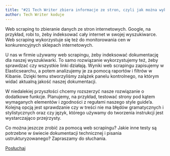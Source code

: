 ```yaml
---
title: "#21 Tech Writer zbiera informacje ze stron, czyli jak można wykorzystać web scraping"
author: Tech Writer koduje
---
```


Web scraping to zbieranie danych ze stron internetowych. Google, na przykład, robi to, żeby indeksować cały internet w swojej wyszukiwarce. Web scraping wykorzystuje się też do monitorowania cen w konkurencyjnych sklepach internetowych.

U nas w firmie używamy web scrapingu, żeby indeksować dokumentację dla naszej wyszukiwarki. To samo rozwiązanie wykorzystujemy też, żeby sprawdzać czy wszystkie linki działają. Wyniki web scrapingu zapisujemy  w Elasticsearchu, a potem analizujemy je za pomocą raportów i filtrów  w Kibanie. Dzięki temu stworzyliśmy zalążek panelu kontrolnego, na którym widać aktualną jakość naszej dokumentacji.

W niedalekiej przyszłości chcemy  rozszerzyć nasze rozwiązanie o dodatkowe funkcje. Planujemy, na przykład, testować strony pod kątem wymaganych elementów i zgodności z regułami  naszego style guide’a. Kolejną opcją jest sprawdzanie czy w treści nie ma błędów gramatycznych i stylistycznych oraz czy język, którego używamy do tworzenia instrukcji jest wystarczająco przejrzysty.

Co można jeszcze zrobić za pomocą web scrapingu? Jakie inne testy są potrzebne w świecie dokumentacji technicznej i pisania ustrukturyzowanego? Zapraszamy do słuchania.

<a class="listenButton pixelButton" href="https://anchor.fm/docdeveloper/episodes/21-Tech-Writer-zbiera-informacje-ze-stron--czyli-jak-mona-wykorzysta-web-scraping-ejj0ah/a-a375vf3" target="_blank" rel="noopener noreferrer">Posłuchaj</a>
